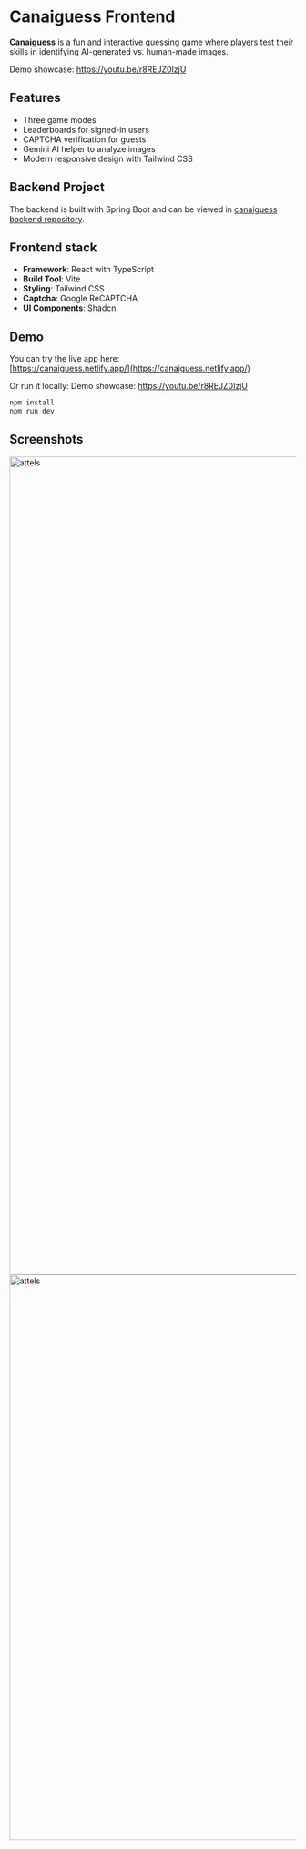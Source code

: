 # Canaiguess Frontend

**Canaiguess** is a fun and interactive guessing game where players test their skills in identifying AI-generated vs. human-made images. 

Demo showcase:
https://youtu.be/r8REJZ0IzjU

## Features

- Three game modes
- Leaderboards for signed-in users
- CAPTCHA verification for guests
- Gemini AI helper to analyze images
- Modern responsive design with Tailwind CSS

## Backend Project

The backend is built with Spring Boot and can be viewed in [canaiguess backend repository](https://github.com/JavaBootcampJuly2025/canaiguess-backend).

## Frontend stack

- **Framework**: React with TypeScript
- **Build Tool**: Vite
- **Styling**: Tailwind CSS
- **Captcha**: Google ReCAPTCHA
- **UI Components**: Shadcn

## Demo

You can try the live app here:  
[https://canaiguess.netlify.app/](https://canaiguess.netlify.app/)

Or run it locally:
Demo showcase:
https://youtu.be/r8REJZ0IzjU

```bash
npm install
npm run dev
```

## Screenshots

<img width="754" height="1437" alt="attels" src="https://github.com/user-attachments/assets/cf412332-2887-44ed-a847-20d6eb49a350" />

<img width="767" height="993" alt="attels" src="https://github.com/user-attachments/assets/fa5f6f93-28de-4312-bef9-dbc59798c75f" />
